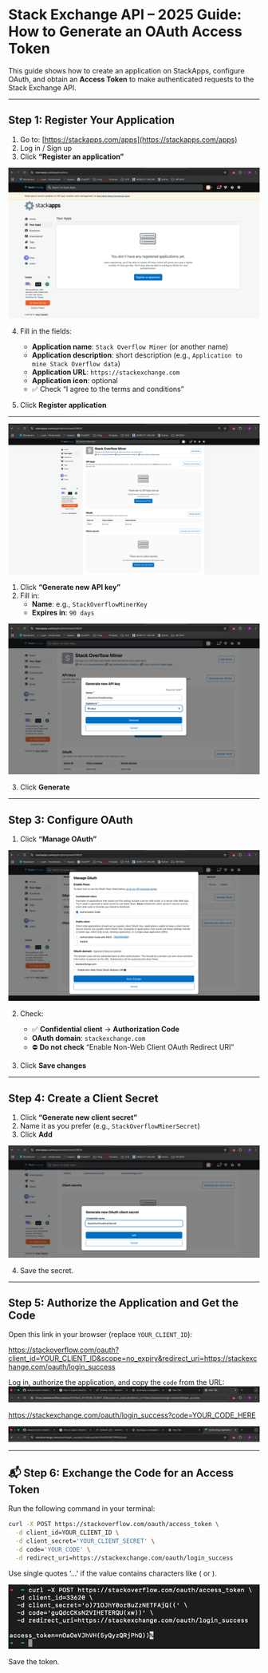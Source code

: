 # Stack Exchange API – 2025 Guide: How to Generate an OAuth Access Token

This guide shows how to create an application on StackApps, configure OAuth, and obtain an **Access Token** to make authenticated requests to the Stack Exchange API.

---

## Step 1: Register Your Application

1. Go to: [https://stackapps.com/apps](https://stackapps.com/apps)  
2. Log in / Sign up  
3. Click **“Register an application”**

![Step 1 – Register application](images/1.png)

4. Fill in the fields:
   - **Application name**: `Stack Overflow Miner` (or another name)
   - **Application description**: short description (e.g., `Application to mine Stack Overflow data`)
   - **Application URL**: `https://stackexchange.com`
   - **Application icon**: optional
   - ✅ Check “I agree to the terms and conditions”

5. Click **Register application**

---

![Step 2: Generate an API Key](images/3.png)

1. Click **“Generate new API key”**
2. Fill in:
   - **Name**: e.g., `StackOverflowMinerKey`
   - **Expires in**: `90 days`

![Step 2 – Generate API Key](images/4.png)

3. Click **Generate**

---

## Step 3: Configure OAuth

1. Click **“Manage OAuth”**

![Step 3 – Manage OAuth](images/5.png)

2. Check:
   - ✅ **Confidential client** → **Authorization Code**
   - **OAuth domain**: `stackexchange.com`
   - ⛔️ **Do not check** “Enable Non-Web Client OAuth Redirect URI”

3. Click **Save changes**

---

## Step 4: Create a Client Secret

1. Click **“Generate new client secret”**
2. Name it as you prefer (e.g., `StackOverflowMinerSecret`)
3. Click **Add**

![Step 4 – Create Client Secret](images/6.png)

4. Save the secret.  
---

## Step 5: Authorize the Application and Get the Code

Open this link in your browser (replace `YOUR_CLIENT_ID`):

https://stackoverflow.com/oauth?client_id=YOUR_CLIENT_ID&scope=no_expiry&redirect_uri=https://stackexchange.com/oauth/login_success

Log in, authorize the application, and copy the `code` from the URL:
![Step 7 – Authorization code](images/7.png)

https://stackexchange.com/oauth/login_success?code=YOUR_CODE_HERE

![Step 7 – Authorization code](images/8.png)

---

## 📬 Step 6: Exchange the Code for an Access Token

Run the following command in your terminal:

```bash
curl -X POST https://stackoverflow.com/oauth/access_token \
  -d client_id=YOUR_CLIENT_ID \
  -d client_secret='YOUR_CLIENT_SECRET' \
  -d code='YOUR_CODE' \
  -d redirect_uri=https://stackexchange.com/oauth/login_success
```

Use single quotes '...' if the value contains characters like ( or ).

![Step 8 – Access Token](images/9.png)

Save the token. 

